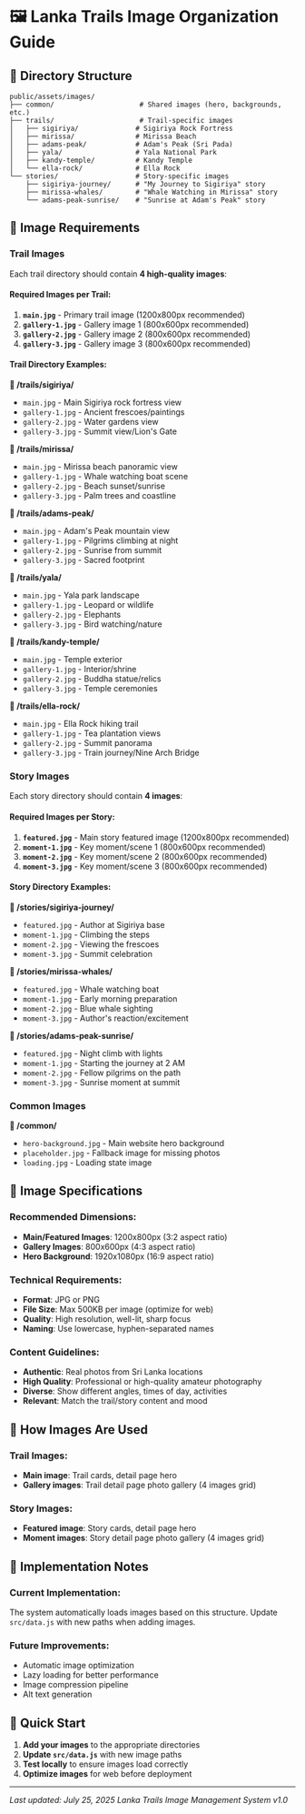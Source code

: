 # 🖼️ Lanka Trails Image Organization Guide

## 📁 Directory Structure

```
public/assets/images/
├── common/                     # Shared images (hero, backgrounds, etc.)
├── trails/                     # Trail-specific images
│   ├── sigiriya/              # Sigiriya Rock Fortress
│   ├── mirissa/               # Mirissa Beach
│   ├── adams-peak/            # Adam's Peak (Sri Pada)
│   ├── yala/                  # Yala National Park
│   ├── kandy-temple/          # Kandy Temple
│   └── ella-rock/             # Ella Rock
└── stories/                   # Story-specific images
    ├── sigiriya-journey/      # "My Journey to Sigiriya" story
    ├── mirissa-whales/        # "Whale Watching in Mirissa" story
    └── adams-peak-sunrise/    # "Sunrise at Adam's Peak" story
```

## 🎯 Image Requirements

### Trail Images
Each trail directory should contain **4 high-quality images**:

#### **Required Images per Trail:**
1. **`main.jpg`** - Primary trail image (1200x800px recommended)
2. **`gallery-1.jpg`** - Gallery image 1 (800x600px recommended)
3. **`gallery-2.jpg`** - Gallery image 2 (800x600px recommended)
4. **`gallery-3.jpg`** - Gallery image 3 (800x600px recommended)

#### **Trail Directory Examples:**

**📍 /trails/sigiriya/**
- `main.jpg` - Main Sigiriya rock fortress view
- `gallery-1.jpg` - Ancient frescoes/paintings
- `gallery-2.jpg` - Water gardens view
- `gallery-3.jpg` - Summit view/Lion's Gate

**📍 /trails/mirissa/**
- `main.jpg` - Mirissa beach panoramic view
- `gallery-1.jpg` - Whale watching boat scene
- `gallery-2.jpg` - Beach sunset/sunrise
- `gallery-3.jpg` - Palm trees and coastline

**📍 /trails/adams-peak/**
- `main.jpg` - Adam's Peak mountain view
- `gallery-1.jpg` - Pilgrims climbing at night
- `gallery-2.jpg` - Sunrise from summit
- `gallery-3.jpg` - Sacred footprint

**📍 /trails/yala/**
- `main.jpg` - Yala park landscape
- `gallery-1.jpg` - Leopard or wildlife
- `gallery-2.jpg` - Elephants
- `gallery-3.jpg` - Bird watching/nature

**📍 /trails/kandy-temple/**
- `main.jpg` - Temple exterior
- `gallery-1.jpg` - Interior/shrine
- `gallery-2.jpg` - Buddha statue/relics
- `gallery-3.jpg` - Temple ceremonies

**📍 /trails/ella-rock/**
- `main.jpg` - Ella Rock hiking trail
- `gallery-1.jpg` - Tea plantation views
- `gallery-2.jpg` - Summit panorama
- `gallery-3.jpg` - Train journey/Nine Arch Bridge

### Story Images
Each story directory should contain **4 images**:

#### **Required Images per Story:**
1. **`featured.jpg`** - Main story featured image (1200x800px recommended)
2. **`moment-1.jpg`** - Key moment/scene 1 (800x600px recommended)
3. **`moment-2.jpg`** - Key moment/scene 2 (800x600px recommended)
4. **`moment-3.jpg`** - Key moment/scene 3 (800x600px recommended)

#### **Story Directory Examples:**

**📖 /stories/sigiriya-journey/**
- `featured.jpg` - Author at Sigiriya base
- `moment-1.jpg` - Climbing the steps
- `moment-2.jpg` - Viewing the frescoes
- `moment-3.jpg` - Summit celebration

**📖 /stories/mirissa-whales/**
- `featured.jpg` - Whale watching boat
- `moment-1.jpg` - Early morning preparation
- `moment-2.jpg` - Blue whale sighting
- `moment-3.jpg` - Author's reaction/excitement

**📖 /stories/adams-peak-sunrise/**
- `featured.jpg` - Night climb with lights
- `moment-1.jpg` - Starting the journey at 2 AM
- `moment-2.jpg` - Fellow pilgrims on the path
- `moment-3.jpg` - Sunrise moment at summit

### Common Images
**📍 /common/**
- `hero-background.jpg` - Main website hero background
- `placeholder.jpg` - Fallback image for missing photos
- `loading.jpg` - Loading state image

## 📐 Image Specifications

### **Recommended Dimensions:**
- **Main/Featured Images**: 1200x800px (3:2 aspect ratio)
- **Gallery Images**: 800x600px (4:3 aspect ratio)
- **Hero Background**: 1920x1080px (16:9 aspect ratio)

### **Technical Requirements:**
- **Format**: JPG or PNG
- **File Size**: Max 500KB per image (optimize for web)
- **Quality**: High resolution, well-lit, sharp focus
- **Naming**: Use lowercase, hyphen-separated names

### **Content Guidelines:**
- **Authentic**: Real photos from Sri Lanka locations
- **High Quality**: Professional or high-quality amateur photography
- **Diverse**: Show different angles, times of day, activities
- **Relevant**: Match the trail/story content and mood

## 🔄 How Images Are Used

### **Trail Images:**
- **Main image**: Trail cards, detail page hero
- **Gallery images**: Trail detail page photo gallery (4 images grid)

### **Story Images:**
- **Featured image**: Story cards, detail page hero
- **Moment images**: Story detail page photo gallery (4 images grid)

## 📝 Implementation Notes

### **Current Implementation:**
The system automatically loads images based on this structure. Update `src/data.js` with new paths when adding images.

### **Future Improvements:**
- Automatic image optimization
- Lazy loading for better performance
- Image compression pipeline
- Alt text generation

## 🚀 Quick Start

1. **Add your images** to the appropriate directories
2. **Update `src/data.js`** with new image paths
3. **Test locally** to ensure images load correctly
4. **Optimize images** for web before deployment

---

*Last updated: July 25, 2025*
*Lanka Trails Image Management System v1.0*
